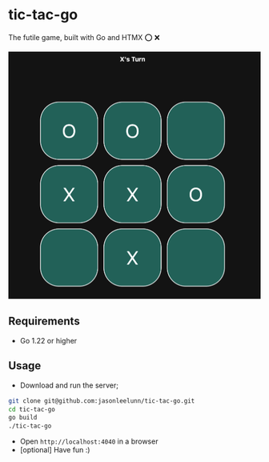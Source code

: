 # tic-tac-go

The futile game, built with Go and HTMX :o: :x:

![tic-tac-go game screenshot](./docs/screenshot.png)

## Requirements

- Go 1.22 or higher

## Usage

- Download and run the server;

```sh
git clone git@github.com:jasonleelunn/tic-tac-go.git
cd tic-tac-go
go build
./tic-tac-go
```

- Open `http://localhost:4040` in a browser
- [optional] Have fun :)
